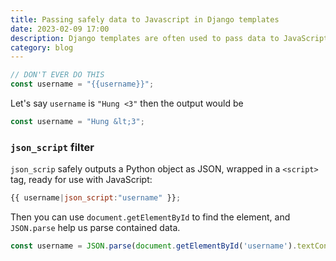 ```yaml
---
title: Passing safely data to Javascript in Django templates
date: 2023-02-09 17:00
description: Django templates are often used to pass data to JavaScript code. Unfortunately, if implemented incorrectly, this opens up the possibility of HTML injection, and thus XSS (Cross-Site Scripting) attacks.
category: blog
---
```


```javascript
// DON'T EVER DO THIS
const username = "{{username}}";
```

Let's say `username` is `"Hung <3"` then the output would be

```javascript
const username = "Hung &lt;3";
```

### `json_script` filter   

`json_scrip` safely outputs a Python object as JSON, wrapped in a `<script>` tag, ready for use with JavaScript:

```javascript
{{ username|json_script:"username" }};
```

Then you can use `document.getElementById` to find the element, and `JSON.parse` help us parse contained data.

```javascript
const username = JSON.parse(document.getElementById('username').textContent);
```